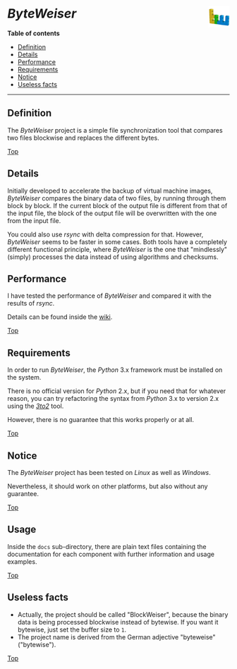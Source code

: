 # *ByteWeiser* <img src="byteweiser.png" alt="ByteWeiser logo" height="48px" width="48px" align="right"/>

**Table of contents**
* [Definition](#definition)
* [Details](#details)
* [Performance](#performance)
* [Requirements](#requirements)
* [Notice](#notice)
* [Useless facts](#useless-facts)

----

## Definition

The *ByteWeiser* project is a simple file synchronization tool that compares two files blockwise and replaces the different bytes.

[Top](#byteweiser-)

## Details

Initially developed to accelerate the backup of virtual machine images, *ByteWeiser* compares the binary data of two files, by running through them block by block. If the current block of the output file is different from that of the input file, the block of the output file will be overwritten with the one from the input file.

You could also use *rsync* with delta compression for that. However, *ByteWeiser* seems to be faster in some cases. Both tools have a completely different functional principle, where *ByteWeiser* is the one that "mindlessly" (simply) processes the data instead of using algorithms and checksums.

## Performance

I have tested the performance of *ByteWeiser* and compared it with the results of *rsync*.

Details can be found inside the [wiki](https://github.com/urbanware-org/byteweiser/wiki/Performance).

[Top](#byteweiser-)

## Requirements

In order to run *ByteWeiser*, the *Python* 3.x framework must be installed on the system.

There is no official version for *Python* 2.x, but if you need that for whatever reason, you can try refactoring the syntax from *Python* 3.x to version 2.x using the *[3to2](https://pypi.python.org/pypi/3to2)* tool.

However, there is no guarantee that this works properly or at all.

[Top](#byteweiser-)

## Notice

The *ByteWeiser* project has been tested on *Linux* as well as *Windows*.

Nevertheless, it should work on other platforms, but also without any guarantee.

[Top](#byteweiser-)

## Usage

Inside the `docs` sub-directory, there are plain text files containing the documentation for each component with further information and usage examples.

[Top](#byteweiser-)

## Useless facts

* Actually, the project should be called "BlockWeiser", because the binary data is being processed blockwise instead of bytewise. If you want it bytewise, just set the buffer size to `1`.
* The project name is derived from the German adjective "byteweise" ("bytewise").

[Top](#byteweiser-)
